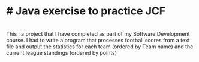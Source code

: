 # # Java exercise to practice JCF
<br/>
This i a project that I have completed as part of my Software Development course.
I had to write a program that processes football scores from a text file and output the statistics for each team (ordered by Team name) and the current league standings (ordered by points)
